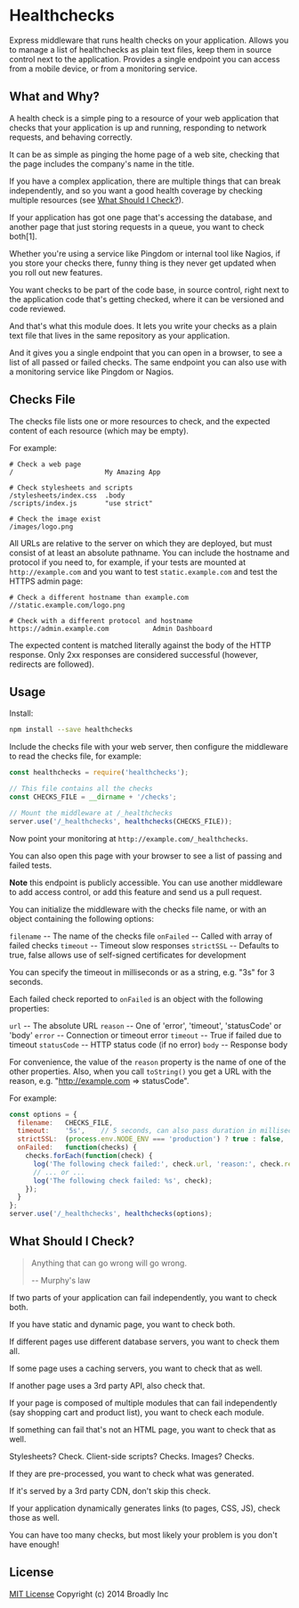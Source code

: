 # Healthchecks

Express middleware that runs health checks on your application.  Allows you to
manage a list of healthchecks as plain text files, keep them in source control
next to the application.  Provides a single endpoint you can access from a
mobile device, or from a monitoring service.


## What and Why?

A health check is a simple ping to a resource of your web application that
checks that your application is up and running, responding to network requests,
and behaving correctly.

It can be as simple as pinging the home page of a web site, checking that the
page includes the company's name in the title.

If you have a complex application, there are multiple things that can break
independently, and so you want a good health coverage by checking multiple
resources (see [What Should I Check?](#what-should-i-check)).

If your application has got one page that's accessing the database, and another
page that just storing requests in a queue, you want to check both[1].

Whether you're using a service like Pingdom or internal tool like Nagios, if
you store your checks there, funny thing is they never get updated when you roll
out new features.

You want checks to be part of the code base, in source control, right next to
the application code that's getting checked, where it can be versioned and code
reviewed.

And that's what this module does.  It lets you write your checks as a plain text
file that lives in the same repository as your application.

And it gives you a single endpoint that you can open in a browser, to see a list
of all passed or failed checks.  The same endpoint you can also use with a
monitoring service like Pingdom or Nagios.


## Checks File

The checks file lists one or more resources to check, and the expected content
of each resource (which may be empty).

For example:

```
# Check a web page
/                       My Amazing App

# Check stylesheets and scripts
/stylesheets/index.css  .body
/scripts/index.js       "use strict"

# Check the image exist
/images/logo.png
```

All URLs are relative to the server on which they are deployed, but must consist
of at least an absolute pathname.  You can include the hostname and protocol if
you need to, for example, if your tests are mounted at `http://example.com` and
you want to test `static.example.com` and test the HTTPS admin page:

```
# Check a different hostname than example.com
//static.example.com/logo.png

# Check with a different protocol and hostname
https://admin.example.com           Admin Dashboard
```

The expected content is matched literally against the body of the HTTP response.
Only 2xx responses are considered successful (however, redirects are followed).


## Usage

Install:

```bash
npm install --save healthchecks
```

Include the checks file with your web server, then configure the middleware to
read the checks file, for example:

```javascript
const healthchecks = require('healthchecks');

// This file contains all the checks
const CHECKS_FILE = __dirname + '/checks';

// Mount the middleware at /_healthchecks
server.use('/_healthchecks', healthchecks(CHECKS_FILE));
```

Now point your monitoring at `http://example.com/_healthchecks`.

You can also open this page with your browser to see a list of passing and
failed tests.

**Note** this endpoint is publicly accessible.  You can use another middleware
to add access control, or add this feature and send us a pull request.

You can initialize the middleware with the checks file name, or with an object
containing the following options:

`filename` -- The name of the checks file
`onFailed` -- Called with array of failed checks
`timeout`  -- Timeout slow responses
`strictSSL` -- Defaults to true, false allows use of self-signed certificates for development

You can specify the timeout in milliseconds or as a string, e.g. "3s" for 3
seconds.

Each failed check reported to `onFailed` is an object with the following
properties:

`url`         -- The absolute URL
`reason`      -- One of 'error', 'timeout', 'statusCode' or 'body'
`error`       -- Connection or timeout error
`timeout`     -- True if failed due to timeout
`statusCode`  -- HTTP status code (if no error)
`body`        -- Response body

For convenience, the value of the `reason` property is the name of one of the
other properties.  Also, when you call `toString()` you get a URL with the
reason, e.g. "http://example.com => statusCode".

For example:

```javascript
const options = {
  filename:   CHECKS_FILE,
  timeout:    '5s',    // 5 seconds, can also pass duration in milliseconds
  strictSSL:  (process.env.NODE_ENV === 'production') ? true : false,
  onFailed:   function(checks) {
    checks.forEach(function(check) {
      log('The following check failed:', check.url, 'reason:', check.reason);
      // ... or ...
      log('The following check failed: %s', check);
    });
  }
};
server.use('/_healthchecks', healthchecks(options);
```


## What Should I Check?

> Anything that can go wrong will go wrong.
>
> -- Murphy's law

If two parts of your application can fail independently, you want to check both.

If you have static and dynamic page, you want to check both.

If different pages use different database servers, you want to check them all.

If some page uses a caching servers, you want to check that as well.

If another page uses a 3rd party API, also check that.

If your page is composed of multiple modules that can fail independently (say
shopping cart and product list), you want to check each module.

If something can fail that's not an HTML page, you want to check that as well.

Stylesheets? Check.  Client-side scripts?  Checks.  Images?  Checks.

If they are pre-processed, you want to check what was generated.

If it's served by a 3rd party CDN, don't skip this check.

If your application dynamically generates links (to pages, CSS, JS), check those
as well.

You can have too many checks, but most likely your problem is you don't have
enough!


## License

[MIT License](LICENSE) Copyright (c) 2014 Broadly Inc

